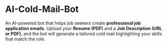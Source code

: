 # AI-Cold-Mail-Bot
An AI-powered bot that helps job seekers create **professional job application emails**.   Upload your **Resume (PDF)** and a **Job Description (URL or PDF)**, and the bot will generate a tailored cold mail highlighting your skills that match the role.
